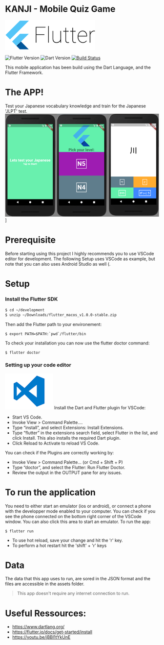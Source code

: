 # KANJI - Mobile Quiz Game

[![N|Solid](https://github.com/Brend0n/kanjis-quiz/blob/master/graphics/flutter_logo.png?raw=true)](https://flutter.io)

![Flutter Version](https://img.shields.io/badge/Flutter-1.0.1-green.svg) ![Dart Version](https://img.shields.io/badge/Dart-2.21.1-green.svg) [![Build Status](https://travis-ci.org/joemccann/dillinger.svg?branch=master)](https://travis-ci.org/joemccann/dillinger)

This mobile application has been build using the Dart Language, and the Flutter Framework.

# The APP!

Test your Japanese vocabulary knowledge and train for the Japanese 'JLPT' test.
![N|Solid](https://github.com/Brend0n/kanjis-quiz/blob/master/graphics/kanji_app_screenshots.png?raw=true)]

# Prerequisite

Before starting using this project I highly recommends you to use VSCode editor for development. The following Setup uses VSCode as example, but note that you can also uses Android Studio as well (.

# Setup

### Install the Flutter SDK

```sh
$ cd ~/development
$ unzip ~/Downloads/flutter_macos_v1.0.0-stable.zip
```

Then add the Flutter path to your environement:

```
$ export PATH=$PATH:`pwd`/flutter/bin
```

To check your installation you can now use the flutter doctor command:

```
$ flutter doctor
```

### Setting up your code editor

[![N|Solid](https://github.com/Brend0n/kanjis-quiz/blob/master/graphics/VSCode.png?raw=true)](https://code.visualstudio.com/)
Install the Dart and Flutter plugin for VSCode:

- Start VS Code.
- Invoke View > Command Palette….
- Type “install”, and select Extensions: Install Extensions.
- Type “flutter” in the extensions search field, select Flutter in the list, and click Install. This also installs the required Dart plugin.
- Click Reload to Activate to reload VS Code.

You can check if the Plugins are correctly working by:

- Invoke View > Command Palette… (or Cmd + Shift + P)
- Type “doctor”, and select the Flutter: Run Flutter Doctor.
- Review the output in the OUTPUT pane for any issues.

# To run the application

You need to either start an emulator (ios or android), or connect a phone with the developper mode enabled to your computer.
You can check if you see the phone connected on the bottom right corner of the VSCode window. You can also click this area to start an emulator.
To run the app:
```
$ flutter run
```

 * To use hot reload, save your change and hit the 'r' key.
 * To perform a hot restart hit the 'shift' + 'r' keys


# Data

The data that this app uses to run, are sored in the JSON format and the files are accessible in the assets folder.

> This app doesn't require any internet connection to run.

# Useful Ressources:

- https://www.dartlang.org/
- https://flutter.io/docs/get-started/install
- https://youtu.be/jBBl1tYkUnE
